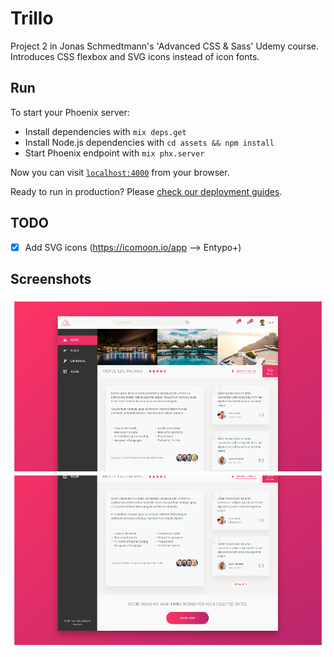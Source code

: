 # Trillo
Project 2 in Jonas Schmedtmann's 'Advanced CSS & Sass' Udemy course. Introduces CSS flexbox and SVG icons
instead of icon fonts.

## Run
To start your Phoenix server:

  * Install dependencies with `mix deps.get`
  * Install Node.js dependencies with `cd assets && npm install`
  * Start Phoenix endpoint with `mix phx.server`

Now you can visit [`localhost:4000`](http://localhost:4000) from your browser.

Ready to run in production? Please [check our deployment guides](http://www.phoenixframework.org/docs/deployment).

## TODO
- [x] Add SVG icons (https://icomoon.io/app --> Entypo+)

## Screenshots
![Home Screen](.screenshots/combined.png)
